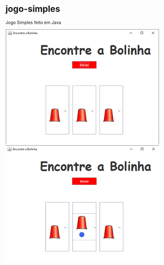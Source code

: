 # jogo-simples
Jogo Simples feito em Java

<img src=application-images/main.PNG />
<img src=application-images/find.PNG />

